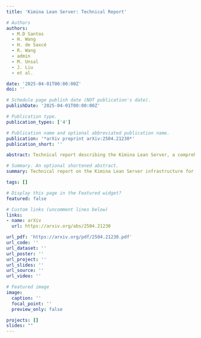 ```yaml
---
title: 'Kimina Lean Server: Technical Report'

# Authors
authors:
  - M.D Santos
  - H. Wang
  - H. de Saxcé
  - R. Wang
  - admin
  - M. Unsal
  - J. Liu
  - et al.

date: '2025-04-01T00:00:00Z'
doi: ''

# Schedule page publish date (NOT publication's date).
publishDate: '2025-04-01T00:00:00Z'

# Publication type.
publication_types: ['4']

# Publication name and optional abbreviated publication name.
publication: '*arXiv preprint arXiv:2504.21230*'
publication_short: ''

abstract: Technical report describing the Kimina Lean Server, a comprehensive infrastructure for Interactive Theorem Proving in Lean 4, designed to support large-scale formal reasoning and proof automation.

# Summary. An optional shortened abstract.
summary: Technical report on the Kimina Lean Server infrastructure for Interactive Theorem Proving.

tags: []

# Display this page in the Featured widget?
featured: false

# Custom links (uncomment lines below)
links:
- name: arXiv
  url: https://arxiv.org/abs/2504.21230

url_pdf: 'https://arxiv.org/pdf/2504.21230.pdf'
url_code: ''
url_dataset: ''
url_poster: ''
url_project: ''
url_slides: ''
url_source: ''
url_video: ''

# Featured image
image:
  caption: ''
  focal_point: ''
  preview_only: false

projects: []
slides: ""
---
```

